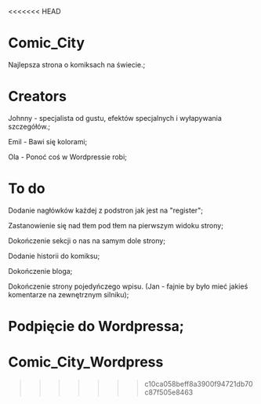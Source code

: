 <<<<<<< HEAD
# Comic_City
Najlepsza strona o komiksach na świecie.;

# Creators
Johnny - specjalista od gustu, efektów specjalnych i wyłapywania szczegółów.;

Emil - Bawi się kolorami;

Ola - Ponoć coś w Wordpressie robi;

# To do
Dodanie nagłówków każdej z podstron jak jest na "register";

Zastanowienie się nad tłem pod tłem na pierwszym widoku strony;

Dokończenie sekcji o nas na samym dole strony;

Dodanie historii do komiksu;

Dokończenie bloga;

Dokończenie strony pojedyńczego wpisu. (Jan - fajnie by było mieć jakieś komentarze na zewnętrznym silniku);

Podpięcie do Wordpressa;
=======
# Comic_City_Wordpress
>>>>>>> c10ca058beff8a3900f94721db70c87f505e8463
